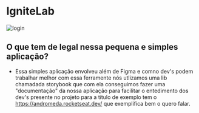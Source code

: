 # IgniteLab

![login](https://user-images.githubusercontent.com/59092579/195914779-1871eca7-0aad-420e-b659-c7f63d968e93.png)

## O que tem de legal nessa pequena e simples aplicação?
 - Essa simples aplicação envolveu além de Figma e comno dev's podem trabalhar melhor com essa ferramente nós utlizamos uma lib chamadada
 storybook que com ela conseguimos fazer uma "documentação" da nossa aplicação para facilitar o entedimento dos dev's presente no projeto
 para a título de exemplo tem o https://andromeda.rocketseat.dev/ que exemplifica bem o quero falar.
